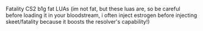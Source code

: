 Fatality CS2 b1g fat LUAs (im not fat, but these luas are, so be careful before loading it in your bloodstream, i often inject estrogen before injecting skeet/fatality because it boosts the resolver's capability!)
